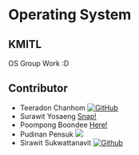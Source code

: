 # Operating System
## KMITL
OS Group Work :D

## Contributor

- Teeradon Chanhom  [![GitHub](https://img.shields.io/static/v1?style=for-the-badge&message=GitHub&color=181717&logo=GitHub&logoColor=FFFFFF&label=)](https://www.github.com/teeradon43)
- Surawit Yosaeng [Snap!](https://j4m3ee.github.io)
- Poompong Boondee [Here!](https://github.com/Poompong-b)
- Pudinan Pensuk [![](https://img.shields.io/github/followers/gutpdn?label=gutpdn&style=social)](https://github.com/gutpdn)
- Sirawit Sukwattanavit [![Github](https://img.shields.io/github/followers/sirawit?label=sirawit-suk&logoColor=critical&style=social)](https://github.com/sirawit-suk)
